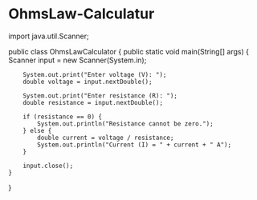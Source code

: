 # OhmsLaw-Calculatur
import java.util.Scanner;

public class OhmsLawCalculator {
    public static void main(String[] args) {
        Scanner input = new Scanner(System.in);

        System.out.print("Enter voltage (V): ");
        double voltage = input.nextDouble();

        System.out.print("Enter resistance (R): ");
        double resistance = input.nextDouble();

        if (resistance == 0) {
            System.out.println("Resistance cannot be zero.");
        } else {
            double current = voltage / resistance;
            System.out.println("Current (I) = " + current + " A");
        }

        input.close();
    }
}
